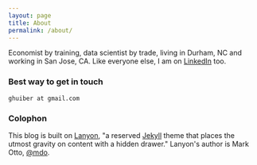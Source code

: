 ```yaml
---
layout: page
title: About
permalink: /about/
---
```


Economist by training, data scientist by trade, living in Durham, NC and working in San Jose, CA. Like everyone else, I am on [LinkedIn](https://www.linkedin.com/in/ghuiber) too. 

### Best way to get in touch

`ghuiber at gmail.com`

### Colophon

This blog is built on [Lanyon](http://lanyon.getpoole.com), "a reserved [Jekyll](http://jekyllrb.com) theme that places the utmost gravity on content with a hidden drawer." Lanyon's author is Mark Otto, [@mdo](https://twitter.com/mdo).
